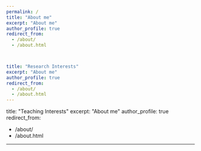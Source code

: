 ```yaml
---
permalink: /
title: "About me"
excerpt: "About me"
author_profile: true
redirect_from: 
  - /about/
  - /about.html



title: "Research Interests"
excerpt: "About me"
author_profile: true
redirect_from: 
  - /about/
  - /about.html
---
```


title: "Teaching Interests"
excerpt: "About me"
author_profile: true
redirect_from: 
  - /about/
  - /about.html
---
